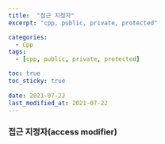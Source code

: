 ```yaml
---
title:  "접근 지정자"
excerpt: "cpp, public, private, protected"

categories:
  - Cpp
tags:
  - [cpp, public, private, protected]

toc: true
toc_sticky: true
 
date: 2021-07-22
last_modified_at: 2021-07-22
---  
```


### 접근 지정자(access modifier)  
